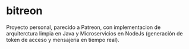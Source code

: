 # bitreon
Proyecto personal, parecido a Patreon, con implementacion de arquiterctura limpia en Java y Microservicios en NodeJs (generación de token de acceso y mensajeria en tiempo real).
